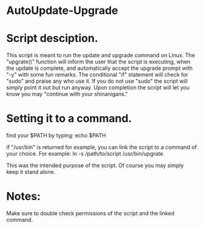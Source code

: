 # AutoUpdate-Upgrade

# Script desciption.
This script is meant to run the update and upgrade command on Linux. The "upgrate()" function will inform the user that the script is executing, when the update is complete, and automatically accept the upgrade prompt with "-y" with some fun remarks. The conditional "if" statement will check for "sudo" and praise any who use it. If you do not use "sudo" the script will simply point it out but run anyway. Upon completion the script will let you know you may "continue with your shinanigans."

# Setting it to a command.
find your $PATH by typing:
  echo $PATH

if "/usr/bin" is returned for example, you can link the script to a command of your choice. 
For example:
  ln -s /path/to/script /usr/bin/upgrate

This was the intended purpose of the script. Of course you may simply keep it stand alone.

# Notes:
Make sure to double check permissions of the script and the linked command.
